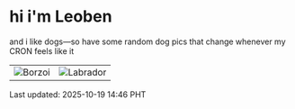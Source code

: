 # hi i'm Leoben

and i like dogs—so have some random dog pics that change whenever my CRON feels like it

|  |  |
|--------|----------|
| ![Borzoi](https://random-dog-vercel.vercel.app/api/random-borzoi?v=1760856361) | ![Labrador](https://random-dog-vercel.vercel.app/api/random-labrador?v=1760856361) |

Last updated: 2025-10-19 14:46 PHT
